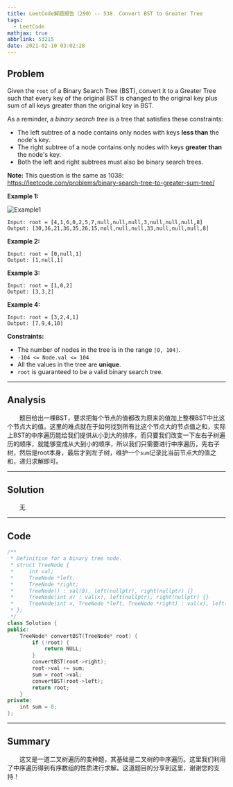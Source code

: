 ```yaml
---
title: LeetCode解题报告（290）-- 538. Convert BST to Greater Tree
tags:
  - LeetCode
mathjax: true
abbrlink: 53215
date: 2021-02-10 03:02:28
---
```


## Problem

Given the `root` of a Binary Search Tree (BST), convert it to a Greater Tree such that every key of the original BST is changed to the original key plus sum of all keys greater than the original key in BST.

As a reminder, a *binary search tree* is a tree that satisfies these constraints:

- The left subtree of a node contains only nodes with keys **less than** the node's key.
- The right subtree of a node contains only nodes with keys **greater than** the node's key.
- Both the left and right subtrees must also be binary search trees.

**Note:** This question is the same as 1038: https://leetcode.com/problems/binary-search-tree-to-greater-sum-tree/

<!-- more -->

**Example 1:**

![Example1](https://assets.leetcode.com/uploads/2019/05/02/tree.png)

```
Input: root = [4,1,6,0,2,5,7,null,null,null,3,null,null,null,8]
Output: [30,36,21,36,35,26,15,null,null,null,33,null,null,null,8]
```

**Example 2:**

```
Input: root = [0,null,1]
Output: [1,null,1]
```

**Example 3:**

```
Input: root = [1,0,2]
Output: [3,3,2]
```

**Example 4:**

```
Input: root = [3,2,4,1]
Output: [7,9,4,10]
```

**Constraints:**

- The number of nodes in the tree is in the range `[0, 104]`.
- `-104 <= Node.val <= 104`
- All the values in the tree are **unique**.
- `root` is guaranteed to be a valid binary search tree.

------

## Analysis

&emsp;&emsp;题目给出一棵BST，要求把每个节点的值都改为原来的值加上整棵BST中比这个节点大的值。这里的难点就在于如何找到所有比这个节点大的节点值之和，实际上BST的中序遍历能给我们提供从小到大的排序，而只要我们改变一下左右子树遍历的顺序，就能够变成从大到小的顺序，所以我们只需要进行中序遍历，先右子树，然后是root本身，最后才到左子树，维护一个`sum`记录比当前节点大的值之和，递归求解即可。

------

## Solution

&emsp;&emsp;无

------

## Code

```c++
/**
 * Definition for a binary tree node.
 * struct TreeNode {
 *     int val;
 *     TreeNode *left;
 *     TreeNode *right;
 *     TreeNode() : val(0), left(nullptr), right(nullptr) {}
 *     TreeNode(int x) : val(x), left(nullptr), right(nullptr) {}
 *     TreeNode(int x, TreeNode *left, TreeNode *right) : val(x), left(left), right(right) {}
 * };
 */
class Solution {
public:
    TreeNode* convertBST(TreeNode* root) {
        if (!root) {
            return NULL;
        }
        convertBST(root->right);
        root->val += sum;
        sum = root->val;
        convertBST(root->left);
        return root;
    }
private:
    int sum = 0;
};
```

------

## Summary

&emsp;&emsp;这又是一道二叉树遍历的变种题，其基础是二叉树的中序遍历。这里我们利用了中序遍历得到有序数组的性质进行求解。这道题目的分享到这里，谢谢您的支持！
